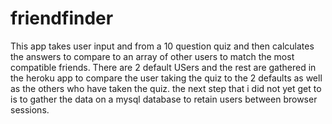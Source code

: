 # friendfinder

This app takes user input and from a 10 question quiz and then calculates the answers to compare to an array of other users to match the most compatible friends. There are 2 default USers and the rest are gathered in the heroku app to compare the user taking the quiz to the 2 defaults as well as the others who have taken the quiz. the next step that i did not yet get to is to gather the data on a mysql database to retain users between browser sessions.

